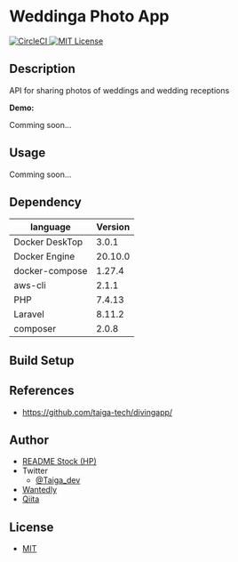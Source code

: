 # Weddinga Photo App

<p>
  <a href="https://app.circleci.com/pipelines/github/taiga-tech/wedding-photo-api/">
    <img src="https://circleci.com/gh/taiga-tech/wedding-photo-api.svg?style=shield&circle-token=9ab6c1be310b621ccc287c53163200249bec0b74" alt="CircleCI">
    </a>
  <a href="https://github.com/taiga-tech/wedding-photo-api/blob/master/LICENSE/">
    <img src="https://img.shields.io/github/license/taiga-tech/wedding-photo-api" alt="MIT License">
  </a>
</p>

## Description

API for sharing photos of weddings and wedding receptions


**Demo:**

Comming soon...

## Usage

Comming soon...

## Dependency

|language|Version|
|---|---|
|Docker DeskTop|3.0.1|
|Docker Engine|20.10.0|
|docker-compose|1.27.4|
|aws-cli|2.1.1|
|PHP|7.4.13|
|Laravel|8.11.2|
|composer|2.0.8|

## Build Setup

## References

- https://github.com/taiga-tech/divingapp/

## Author

- [README Stock (HP)](https://taiga-tech.tk/)
- Twitter
  - [@Taiga_dev](https://twitter.com/Taiga_dev/)
- [Wantedly](https://www.wantedly.com/users/137448604?profile_v1=true/)
- [Qiita](https://qiita.com/taiga-tech/)

## License

- [MIT](https://github.com/taiga-tech/wedding-photo-api/blob/master/LICENSE/)
